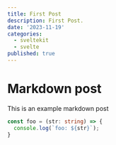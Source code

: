 ```yaml
---
title: First Post
description: First Post.
date: '2023-11-19'
categories:
  - sveltekit
  - svelte
published: true
---
```


# Markdown post

This is an example markdown post

```ts
const foo = (str: string) => {
  console.log(`foo: ${str}`);
}
```